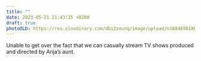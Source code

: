 ```yaml
---
title: ""
date: 2023-05-21 21:43:25 +0200
draft: true
photoOLD: https://res.cloudinary.com/dbi2zounq/image/upload/v1684698180/bf3fscm6gi7n1cmyulfa.jpg
---
```


Unable to get over the fact that we can casually stream TV shows produced and directed by Anja’s aunt.
